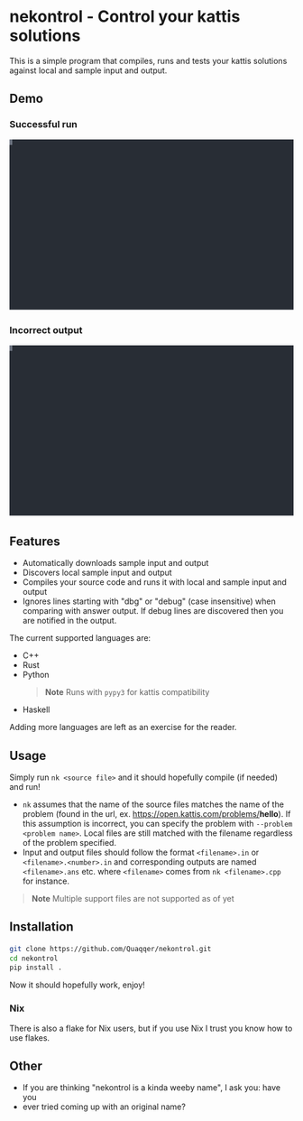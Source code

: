 # nekontrol - Control your kattis solutions

This is a simple program that compiles, runs and tests your kattis solutions
against local and sample input and output.

## Demo

### Successful run

![Demo of a succesful run](./res/demo1.svg)

### Incorrect output

![Demo of an unsuccessful run](./res/demo2.svg)

## Features

- Automatically downloads sample input and output
- Discovers local sample input and output
- Compiles your source code and runs it with local and sample input and output
- Ignores lines starting with "dbg" or "debug" (case insensitive) when comparing
  with answer output. If debug lines are discovered then you are notified in the
  output.

The current supported languages are:

- C++
- Rust
- Python
  > **Note**
  > Runs with `pypy3` for kattis compatibility
- Haskell

Adding more languages are left as an exercise for the reader.

## Usage

Simply run `nk <source file>` and it should hopefully compile (if needed)
and run!

- `nk` assumes that the name of the source files matches the name of the
  problem (found in the url, ex. https://open.kattis.com/problems/<b>hello</b>).
  If this assumption is incorrect, you can specify the problem with
  `--problem <problem name>`. Local files are still matched with the filename
  regardless of the problem specified.
- Input and output files should follow the format `<filename>.in` or
  `<filename>.<number>.in` and corresponding outputs are named `<filename>.ans`
  etc. where `<filename>` comes from `nk <filename>.cpp` for instance.

> **Note**
> Multiple support files are not supported as of yet

## Installation

```sh
git clone https://github.com/Quaqqer/nekontrol.git
cd nekontrol
pip install .
```

Now it should hopefully work, enjoy!

### Nix

There is also a flake for Nix users, but if you use Nix I trust you know how to
use flakes.

## Other

- If you are thinking "nekontrol is a kinda weeby name", I ask you: have you
- ever tried coming up with an original name?
